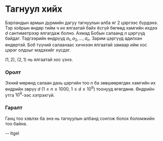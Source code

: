 Тагнуул хийх
============
Бэрландын армын дүрмийн дагуу тагнуулын алба яг $2$ цэргээс бүрдэнэ. Тэр хоёрын өндөр тийм ч их ялгаатай байх ёсгүй бөгөөд хамгийн ихдээ $d$ сантиметрээр ялгагдаж болно. Ахмад Бобын салаанд $n$ цэргүүд байдаг. Тэдгээрийн өндрүүд $a_1, a_2, ... ,a_n$. Зарим цэргүүд адилхан өндөртэй. Боб түүний салаанаас хичнээн ялгаатай замаар ийм хос цэрэг олдхыг мэдэхийг хүсдэг.

($1, 2$), ($2, 1$) нь ялгаатай хос үзнэ.


### Оролт
Эхний мөрөнд салаан дахь цэргийн тоо $n$ ба зөвшөөрөгдөх хамгийн их өндрийн зөрүү $d$ ($1 ≤ n ≤ 1000$, $1 ≤ d ≤ 10^9$) тоонууд өгөгдөнө. Өндрийн утга $10^9$-ээс хэтрэхгүй.


### Гаралт
Ганц тоо хэвлэх ба энэ нь тагнуулын албанд сонгож болох боломжийн тоо байна.

-- Itgel
